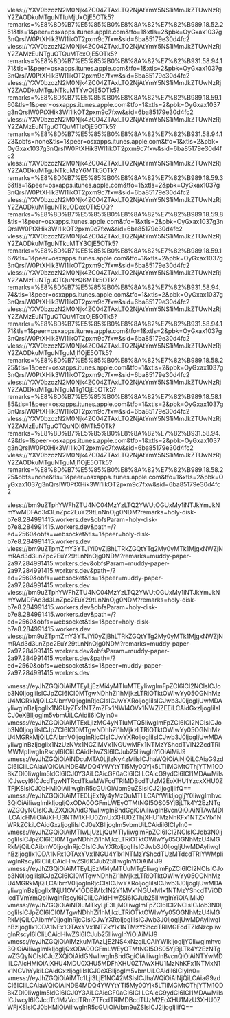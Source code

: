 vless://YXV0bzozN2M0Njk4ZC04ZTAxLTQ2NjAtYmY5NS1iMmJkZTUwNzRjY2ZAODkuMTguNTIuMjUxOjE5OTk5?remarks=%E8%8D%B7%E5%85%B0%E8%8A%82%E7%82%B989.18.52.251&tls=1&peer=osxapps.itunes.apple.com&tfo=1&xtls=2&pbk=OyGxax1037g3nQrsIW0PtXHik3WI1ikOT2pxm9c7fxw&sid=6ba85179e30d4fc2
vless://YXV0bzozN2M0Njk4ZC04ZTAxLTQ2NjAtYmY5NS1iMmJkZTUwNzRjY2ZAMzEuNTguOTQuMTcxOjE5OTk5?remarks=%E8%8D%B7%E5%85%B0%E8%8A%82%E7%82%B931.58.94.171&tls=1&peer=osxapps.itunes.apple.com&tfo=1&xtls=2&pbk=OyGxax1037g3nQrsIW0PtXHik3WI1ikOT2pxm9c7fxw&sid=6ba85179e30d4fc2
vless://YXV0bzozN2M0Njk4ZC04ZTAxLTQ2NjAtYmY5NS1iMmJkZTUwNzRjY2ZAODkuMTguNTkuMTYwOjE5OTk5?remarks=%E8%8D%B7%E5%85%B0%E8%8A%82%E7%82%B989.18.59.160&tls=1&peer=osxapps.itunes.apple.com&tfo=1&xtls=2&pbk=OyGxax1037g3nQrsIW0PtXHik3WI1ikOT2pxm9c7fxw&sid=6ba85179e30d4fc2
vless://YXV0bzozN2M0Njk4ZC04ZTAxLTQ2NjAtYmY5NS1iMmJkZTUwNzRjY2ZAMzEuNTguOTQuMTIzOjE5OTk5?remarks=%E8%8D%B7%E5%85%B0%E8%8A%82%E7%82%B931.58.94.123&obfs=none&tls=1&peer=osxapps.itunes.apple.com&tfo=1&xtls=2&pbk=OyGxax1037g3nQrsIW0PtXHik3WI1ikOT2pxm9c7fxw&sid=6ba85179e30d4fc2
vless://YXV0bzozN2M0Njk4ZC04ZTAxLTQ2NjAtYmY5NS1iMmJkZTUwNzRjY2ZAODkuMTguNTkuMzY6MTk5OTk?remarks=%E8%8D%B7%E5%85%B0%E8%8A%82%E7%82%B989.18.59.36&tls=1&peer=osxapps.itunes.apple.com&tfo=1&xtls=2&pbk=OyGxax1037g3nQrsIW0PtXHik3WI1ikOT2pxm9c7fxw&sid=6ba85179e30d4fc2
vless://YXV0bzozN2M0Njk4ZC04ZTAxLTQ2NjAtYmY5NS1iMmJkZTUwNzRjY2ZAODkuMTguNTkuODoxOTk5OQ?remarks=%E8%8D%B7%E5%85%B0%E8%8A%82%E7%82%B989.18.59.8&tls=1&peer=osxapps.itunes.apple.com&tfo=1&xtls=2&pbk=OyGxax1037g3nQrsIW0PtXHik3WI1ikOT2pxm9c7fxw&sid=6ba85179e30d4fc2
vless://YXV0bzozN2M0Njk4ZC04ZTAxLTQ2NjAtYmY5NS1iMmJkZTUwNzRjY2ZAODkuMTguNTkuMTY3OjE5OTk5?remarks=%E8%8D%B7%E5%85%B0%E8%8A%82%E7%82%B989.18.59.167&tls=1&peer=osxapps.itunes.apple.com&tfo=1&xtls=2&pbk=OyGxax1037g3nQrsIW0PtXHik3WI1ikOT2pxm9c7fxw&sid=6ba85179e30d4fc2
vless://YXV0bzozN2M0Njk4ZC04ZTAxLTQ2NjAtYmY5NS1iMmJkZTUwNzRjY2ZAMzEuNTguOTQuNzQ6MTk5OTk?remarks=%E8%8D%B7%E5%85%B0%E8%8A%82%E7%82%B931.58.94.74&tls=1&peer=osxapps.itunes.apple.com&tfo=1&xtls=2&pbk=OyGxax1037g3nQrsIW0PtXHik3WI1ikOT2pxm9c7fxw&sid=6ba85179e30d4fc2
vless://YXV0bzozN2M0Njk4ZC04ZTAxLTQ2NjAtYmY5NS1iMmJkZTUwNzRjY2ZAMzEuNTguOTQuMTcxOjE5OTk5?remarks=%E8%8D%B7%E5%85%B0%E8%8A%82%E7%82%B931.58.94.171&tls=1&peer=osxapps.itunes.apple.com&tfo=1&xtls=2&pbk=OyGxax1037g3nQrsIW0PtXHik3WI1ikOT2pxm9c7fxw&sid=6ba85179e30d4fc2
vless://YXV0bzozN2M0Njk4ZC04ZTAxLTQ2NjAtYmY5NS1iMmJkZTUwNzRjY2ZAODkuMTguNTguMjI1OjE5OTk5?remarks=%E8%8D%B7%E5%85%B0%E8%8A%82%E7%82%B989.18.58.225&tls=1&peer=osxapps.itunes.apple.com&tfo=1&xtls=2&pbk=OyGxax1037g3nQrsIW0PtXHik3WI1ikOT2pxm9c7fxw&sid=6ba85179e30d4fc2
vless://YXV0bzozN2M0Njk4ZC04ZTAxLTQ2NjAtYmY5NS1iMmJkZTUwNzRjY2ZAODkuMTguNTguMTg1OjE5OTk5?remarks=%E8%8D%B7%E5%85%B0%E8%8A%82%E7%82%B989.18.58.185&tls=1&peer=osxapps.itunes.apple.com&tfo=1&xtls=2&pbk=OyGxax1037g3nQrsIW0PtXHik3WI1ikOT2pxm9c7fxw&sid=6ba85179e30d4fc2
vless://YXV0bzozN2M0Njk4ZC04ZTAxLTQ2NjAtYmY5NS1iMmJkZTUwNzRjY2ZAMzEuNTguOTQuNDI6MTk5OTk?remarks=%E8%8D%B7%E5%85%B0%E8%8A%82%E7%82%B931.58.94.42&tls=1&peer=osxapps.itunes.apple.com&tfo=1&xtls=2&pbk=OyGxax1037g3nQrsIW0PtXHik3WI1ikOT2pxm9c7fxw&sid=6ba85179e30d4fc2
vless://YXV0bzozN2M0Njk4ZC04ZTAxLTQ2NjAtYmY5NS1iMmJkZTUwNzRjY2ZAODkuMTguNTguMjI1OjE5OTk5?remarks=%E8%8D%B7%E5%85%B0%E8%8A%82%E7%82%B989.18.58.225&obfs=none&tls=1&peer=osxapps.itunes.apple.com&tfo=1&xtls=2&pbk=OyGxax1037g3nQrsIW0PtXHik3WI1ikOT2pxm9c7fxw&sid=6ba85179e30d4fc2

vless://bm9uZTphYWFhZTU4NC04MzYzLTQ2YWUtOGUxMy1iNTJkYmJkNmYwMDFAd3d3LnZpc2EuY29tLnNnOjg0NDM?remarks=holy-disk-b7e8.284991415.workers.dev&obfsParam=holy-disk-b7e8.284991415.workers.dev&path=/?ed=2560&obfs=websocket&tls=1&peer=holy-disk-b7e8.284991415.workers.dev
vless://bm9uZTpmZmY3YTJiYi0yZjBhLTRkZGQtYTg2My0yMTk1MjgxNWZjNmRAd3d3LnZpc2EuY29tLnNnOjg0NDM?remarks=muddy-paper-2a97.284991415.workers.dev&obfsParam=muddy-paper-2a97.284991415.workers.dev&path=/?ed=2560&obfs=websocket&tls=1&peer=muddy-paper-2a97.284991415.workers.dev
vless://bm9uZTphYWFhZTU4NC04MzYzLTQ2YWUtOGUxMy1iNTJkYmJkNmYwMDFAd3d3LnZpc2EuY29tLnNnOjg0NDM?remarks=holy-disk-b7e8.284991415.workers.dev&obfsParam=holy-disk-b7e8.284991415.workers.dev&path=/?ed=2560&obfs=websocket&tls=1&peer=holy-disk-b7e8.284991415.workers.dev
vless://bm9uZTpmZmY3YTJiYi0yZjBhLTRkZGQtYTg2My0yMTk1MjgxNWZjNmRAd3d3LnZpc2EuY29tLnNnOjg0NDM?remarks=muddy-paper-2a97.284991415.workers.dev&obfsParam=muddy-paper-2a97.284991415.workers.dev&path=/?ed=2560&obfs=websocket&tls=1&peer=muddy-paper-2a97.284991415.workers.dev

vmess://eyJhZGQiOiAiMTEyLjEzMi4yMTIuMTEyIiwgImFpZCI6ICI2NCIsICJob3N0IjogIiIsICJpZCI6ICI0MTgwNDhhZi1hMjkzLTRiOTktOWIwYy05OGNhMzU4MGRkMjQiLCAibmV0IjogInRjcCIsICJwYXRoIjogIiIsICJwb3J0IjogIjUwMDAyIiwgInBzIjogIlx1NGUyZFx1NTZmZFx1NWI4OVx1NWZiZEEiLCAidGxzIjogIiIsICJ0eXBlIjogIm5vbmUiLCAidiI6ICIyIn0=
vmess://eyJhZGQiOiAiMTExLjIzMC4yNTIuMTQ5IiwgImFpZCI6ICI2NCIsICJob3N0IjogIiIsICJpZCI6ICI0MTgwNDhhZi1hMjkzLTRiOTktOWIwYy05OGNhMzU4MGRkMjQiLCAibmV0IjogInRjcCIsICJwYXRoIjogIiIsICJwb3J0IjogIjUwMDAyIiwgInBzIjogIlx1NzUzNVx1NGZlMVx1NGUwMFx1NTMzYShcdTVlN2ZcdTRlMWMpIiwgInRscyI6ICIiLCAidHlwZSI6ICJub25lIiwgInYiOiAiMiJ9
vmess://eyJhZGQiOiAiNDcuMTA0LjIzNy4zMiIsICJhaWQiOiAiNjQiLCAiaG9zdCI6ICIiLCAiaWQiOiAiNDE4MDQ4YWYtYTI5My00Yjk5LTliMGMtOThjYTM1ODBkZDI0IiwgIm5ldCI6ICJ0Y3AiLCAicGF0aCI6ICIiLCAicG9ydCI6ICI1MDAwMiIsICJwcyI6ICJcdTgwNTRcdTkwMWFcdTRlMDBcdTUzM2EoXHU1YzcxXHU0ZTFjKSIsICJ0bHMiOiAiIiwgInR5cGUiOiAibm9uZSIsICJ2IjogIjIifQ==
vmess://eyJhZGQiOiAiMTE0LjExNy4yMzQuMTIiLCAiYWlkIjogIjY0IiwgImhvc3QiOiAiIiwgImlkIjogIjQxODA0OGFmLWEyOTMtNGI5OS05YjBjLTk4Y2EzNTgwZGQyNCIsICJuZXQiOiAidGNwIiwgInBhdGgiOiAiIiwgInBvcnQiOiAiNTAwMDIiLCAicHMiOiAiXHU3NTM1XHU0ZmUxXHU0ZThjXHU1MzNhKFx1NTZkYlx1NWRkZCkiLCAidGxzIjogIiIsICJ0eXBlIjogIm5vbmUiLCAidiI6ICIyIn0=
vmess://eyJhZGQiOiAiMTIwLjUzLjQuMTIyIiwgImFpZCI6ICI2NCIsICJob3N0IjogIiIsICJpZCI6ICI0MTgwNDhhZi1hMjkzLTRiOTktOWIwYy05OGNhMzU4MGRkMjQiLCAibmV0IjogInRjcCIsICJwYXRoIjogIiIsICJwb3J0IjogIjUwMDAyIiwgInBzIjogIlx1ODA1NFx1OTAxYVx1NGU4Y1x1NTMzYShcdTUzMTdcdTRlYWMpIiwgInRscyI6ICIiLCAidHlwZSI6ICJub25lIiwgInYiOiAiMiJ9
vmess://eyJhZGQiOiAiMTEyLjEzMi4yMTUuMTg5IiwgImFpZCI6ICI2NCIsICJob3N0IjogIiIsICJpZCI6ICI0MTgwNDhhZi1hMjkzLTRiOTktOWIwYy05OGNhMzU4MGRkMjQiLCAibmV0IjogInRjcCIsICJwYXRoIjogIiIsICJwb3J0IjogIjUwMDAyIiwgInBzIjogIlx1NjU1OVx1ODBiMlx1N2Y1MVx1NGUxM1x1NTMzYShcdTViODlcdTVmYmQpIiwgInRscyI6ICIiLCAidHlwZSI6ICJub25lIiwgInYiOiAiMiJ9
vmess://eyJhZGQiOiAiNDIuMTkyLjE3LjM0IiwgImFpZCI6ICI2NCIsICJob3N0IjogIiIsICJpZCI6ICI0MTgwNDhhZi1hMjkzLTRiOTktOWIwYy05OGNhMzU4MGRkMjQiLCAibmV0IjogInRjcCIsICJwYXRoIjogIiIsICJwb3J0IjogIjUwMDAyIiwgInBzIjogIlx1ODA1NFx1OTAxYVx1NTZkYlx1NTMzYShcdTRlMGFcdTZkNzcpIiwgInRscyI6ICIiLCAidHlwZSI6ICJub25lIiwgInYiOiAiMiJ9
vmess://eyJhZGQiOiAiMzkuMTAzLjE2NS4xNzgiLCAiYWlkIjogIjY0IiwgImhvc3QiOiAiIiwgImlkIjogIjQxODA0OGFmLWEyOTMtNGI5OS05YjBjLTk4Y2EzNTgwZGQyNCIsICJuZXQiOiAidGNwIiwgInBhdGgiOiAiIiwgInBvcnQiOiAiNTYwMDIiLCAicHMiOiAiXHU4MDU0XHU5MDFhXHU0ZTAwXHU1MzNhKFx1NTMxN1x1NGVhYykiLCAidGxzIjogIiIsICJ0eXBlIjogIm5vbmUiLCAidiI6ICIyIn0=
vmess://eyJhZGQiOiAiMTc1LjI3LjE1NC42MSIsICJhaWQiOiAiNjQiLCAiaG9zdCI6ICIiLCAiaWQiOiAiNDE4MDQ4YWYtYTI5My00Yjk5LTliMGMtOThjYTM1ODBkZDI0IiwgIm5ldCI6ICJ0Y3AiLCAicGF0aCI6ICIiLCAicG9ydCI6ICI1MDAwMiIsICJwcyI6ICJcdTc1MzVcdTRmZTFcdTRlMDBcdTUzM2EoXHU1MzU3XHU0ZWFjKSIsICJ0bHMiOiAiIiwgInR5cGUiOiAibm9uZSIsICJ2IjogIjIifQ==
